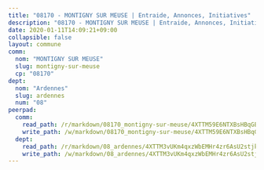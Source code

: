 ```yaml
---
title: "08170 - MONTIGNY SUR MEUSE | Entraide, Annonces, Initiatives"
description: "08170 - MONTIGNY SUR MEUSE | Entraide, Annonces, Initiatives"
date: 2020-01-11T14:09:21+09:00
collapsible: false
layout: commune
comm:
  nom: "MONTIGNY SUR MEUSE"
  slug: montigny-sur-meuse
  cp: "08170"
dept:
  nom: "Ardennes"
  slug: ardennes
  num: "08"
peerpad:
  comm:
    read_path: /r/markdown/08170_montigny-sur-meuse/4XTTM59E6NTXBsHBqGEwzV1XmqsTpJ2vAAXbegrB3N285dwqQ
    write_path: /w/markdown/08170_montigny-sur-meuse/4XTTM59E6NTXBsHBqGEwzV1XmqsTpJ2vAAXbegrB3N285dwqQ-K3TgTvNM1NBgKqfCX2vSi2yutkFiYJp7wbkj5h9oHHHT42zgDHVrw8bTBMF3pSxXu9ddrSG1JE9fCam3HuAG7oXHxBUtiqsh8izm93B7fi3YjYx9mKVf17z1abP4kDxdFkvZG1dp
  dept:
    read_path: /r/markdown/08_ardennes/4XTTM3vUKm4qxzWbEMHr4zr6AsU2stjkKdsaY9uMbmhXjv9QM
    write_path: /w/markdown/08_ardennes/4XTTM3vUKm4qxzWbEMHr4zr6AsU2stjkKdsaY9uMbmhXjv9QM-K3TgUMB9u4JvtZdFBPfBexH6pGeKJREiRZLakfAxGDqg6fgd1ib6XHxM9tkwaYxqJV2qNTbboL5jGpTS7re5rUf5cB5fLzdnicM4aJkF5ZXmkvCRXEh5XT7432iWRZFby5MMVbKP
---
```


